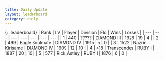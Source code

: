 ```yaml
---
title: Daily Update
layout: leaderboard
category: daily
---
```


{: .leaderboard}
| Rank | LV | Player | Division | Elo | Wins | Losses |
| --- | --- | --- | --- | --- | --- | --- |
| <span data-change="82">1</span> | 440 | <span title="ID: 231019">?????</span> | DIAMOND III | <span data-change="-80">1926</span> | <span data-change="-20">19</span> | <span data-change="-16">4</span> |
| <span data-change="0">2</span> | 499 | <span title="ID: 512212">Eagle Soulmate</span> | DIAMOND IV | <span data-change="-291">1915</span> | <span data-change="-75">5</span> | <span data-change="-25">0</span> |
| <span data-change="-2">3</span> | 1522 | <span title="ID: 315148">Nazrin Kirisame</span> | DIAMOND IV | <span data-change="-394">1909</span> | <span data-change="-243">12</span> | <span data-change="-69">10</span> |
| <span data-change="30">4</span> | 418 | <span title="ID: 185505">Transcendes</span> | RUBY I | <span data-change="-153">1887</span> | <span data-change="-52">20</span> | <span data-change="-22">10</span> |
| <span data-change="10">5</span> | 577 | <span title="ID: 466583">Rick_Astley</span> | RUBY I | <span data-change="-238">1876</span> | <span data-change="-84">6</span> | <span data-change="-51">0</span> |